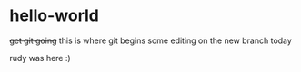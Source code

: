 # hello-world
~~get git going~~
this is where git begins
some editing on the new branch today

rudy was here :)
